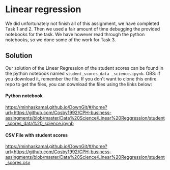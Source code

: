 # Linear regression

We did unfortunately not finish all of this assignment, we have completed Task 1 and 2. Then we used a fair amount of time debugging the provided notebooks for the task. We have however read through the python notebooks, so we done some of the work for Task 3. 

## Solution
Our solution of the Linear Regression of the student scores can be found in the python notebook named ```student_scores_data _science.ipynb```. OBS: if you download it, remember the file. 
If you don't want to clone this entire repo to get the files, you can download the files using the links below: 

#### Python notebook
https://minhaskamal.github.io/DownGit/#/home?url=https://github.com/Cosby1992/CPH-business-assingments/blob/master/Data%20Science/Linear%20Reggression/student_scores_data%20_science.ipynb

#### CSV File with student scores
https://minhaskamal.github.io/DownGit/#/home?url=https://github.com/Cosby1992/CPH-business-assingments/blob/master/Data%20Science/Linear%20Reggression/student_scores.csv
